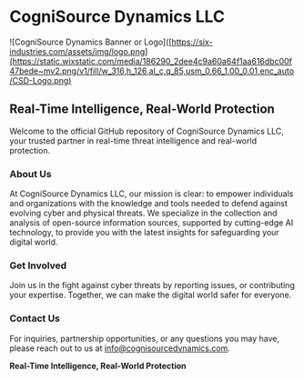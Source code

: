 # CogniSource Dynamics LLC
![CogniSource Dynamics Banner or Logo]([https://six-industries.com/assets/img/logo.png](https://static.wixstatic.com/media/186290_2dee4c9a60a64f1aa616dbc00f47bede~mv2.png/v1/fill/w_316,h_126,al_c,q_85,usm_0.66_1.00_0.01,enc_auto/CSD-Logo.png)
## Real-Time Intelligence, Real-World Protection

Welcome to the official GitHub repository of CogniSource Dynamics LLC, your trusted partner in real-time threat intelligence and real-world protection.

### About Us

At CogniSource Dynamics LLC, our mission is clear: to empower individuals and organizations with the knowledge and tools needed to defend against evolving cyber and physical threats. We specialize in the collection and analysis of open-source information sources, supported by cutting-edge AI technology, to provide you with the latest insights for safeguarding your digital world.

### Get Involved

Join us in the fight against cyber threats by reporting issues, or contributing your expertise. Together, we can make the digital world safer for everyone.

### Contact Us

For inquiries, partnership opportunities, or any questions you may have, please reach out to us at [info@cognisourcedynamics.com](mailto:info@cognisourcedynamics.com).

**Real-Time Intelligence, Real-World Protection**

